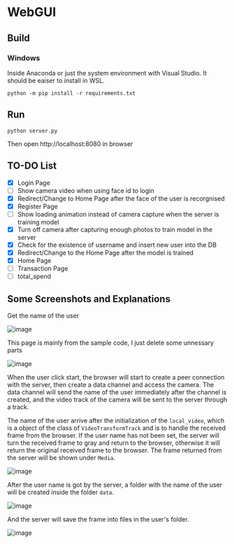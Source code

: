 # WebGUI

## Build
### Windows

Inside Anaconda or just the system environment with Visual Studio. It should be eaiser to install in WSL.
```
python -m pip install -r requirements.txt
```
## Run
``` 
python server.py
```
Then open http://localhost:8080 in browser

## TO-DO List
- [x] Login Page
- [ ] Show camera video when using face id to login
- [x] Redirect/Change to Home Page after the face of the user is recorgnised
- [x] Register Page
- [ ] Show loading animation instead of camera capture when the server is training model
- [x] Turn off camera after capturing enough photos to train model in the server
- [x] Check for the existence of username and insert new user into the DB
- [x] Redirect/Change to the Home Page after the model is trained
- [x] Home Page
- [ ] Transaction Page
- [ ] total_spend

## Some Screenshots and Explanations
Get the name of the user

![image](https://user-images.githubusercontent.com/61381909/136926481-028be9be-5004-4b5d-84e4-c09a426d9e41.png)

This page is mainly from the sample code, I just delete some unnessary parts

![image](https://user-images.githubusercontent.com/61381909/136927795-ccfa1484-4f07-4074-ad39-59d6712862ad.png)


When the user click start, the browser will start to create a peer connection with the server, then create a data channel and access the camera. The data channel will send the name of the user immediately after the channel is created, and the video track of the camera will be sent to the server through a track.

The name of the user arrive after the initialization of the `local_video`, which is a object of the class of `VideoTransformTrack` and is to handle the received frame from the browser. If the user name has not been set, the server will turn the received frame to gray and return to the browser, otherwise it will return the original received frame to the browser. The frame returned from the server will be shown under `Media`.

![image](https://user-images.githubusercontent.com/61381909/136927884-ba680a42-7271-4e48-bce9-981573dfcf7f.png)

After the user name is got by the server, a folder with the name of the user will be created inside the folder `data`.

![image](https://user-images.githubusercontent.com/61381909/136929405-460a2f18-a1c4-4277-bd57-e025a9fb6ddb.png)

And the server will save the frame into files in the user's folder.

![image](https://user-images.githubusercontent.com/61381909/136929580-e1082493-f81f-46d7-bdd5-b5c2183f5ab2.png)


